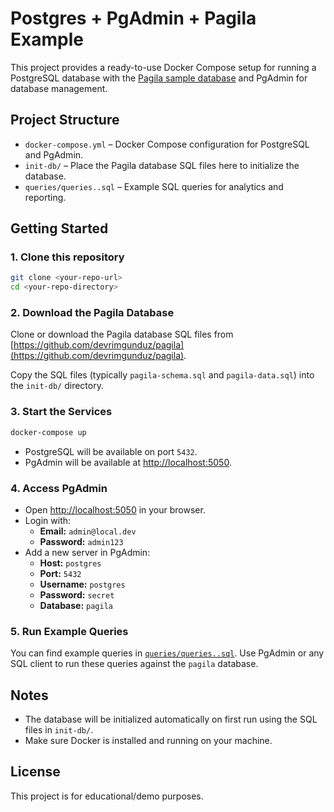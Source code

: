 # Postgres + PgAdmin + Pagila Example

This project provides a ready-to-use Docker Compose setup for running a PostgreSQL database with the [Pagila sample database](https://github.com/devrimgunduz/pagila) and PgAdmin for database management.

## Project Structure

- `docker-compose.yml` – Docker Compose configuration for PostgreSQL and PgAdmin.
- `init-db/` – Place the Pagila database SQL files here to initialize the database.
- `queries/queries..sql` – Example SQL queries for analytics and reporting.

## Getting Started

### 1. Clone this repository

```sh
git clone <your-repo-url>
cd <your-repo-directory>
```

### 2. Download the Pagila Database

Clone or download the Pagila database SQL files from [https://github.com/devrimgunduz/pagila](https://github.com/devrimgunduz/pagila).

Copy the SQL files (typically `pagila-schema.sql` and `pagila-data.sql`) into the `init-db/` directory.

### 3. Start the Services

```sh
docker-compose up
```

- PostgreSQL will be available on port `5432`.
- PgAdmin will be available at [http://localhost:5050](http://localhost:5050).

### 4. Access PgAdmin

- Open [http://localhost:5050](http://localhost:5050) in your browser.
- Login with:
  - **Email:** `admin@local.dev`
  - **Password:** `admin123`
- Add a new server in PgAdmin:
  - **Host:** `postgres`
  - **Port:** `5432`
  - **Username:** `postgres`
  - **Password:** `secret`
  - **Database:** `pagila`

### 5. Run Example Queries

You can find example queries in [`queries/queries..sql`](queries/queries..sql). Use PgAdmin or any SQL client to run these queries against the `pagila` database.

## Notes

- The database will be initialized automatically on first run using the SQL files in `init-db/`.
- Make sure Docker is installed and running on your machine.

## License

This project is for educational/demo purposes.